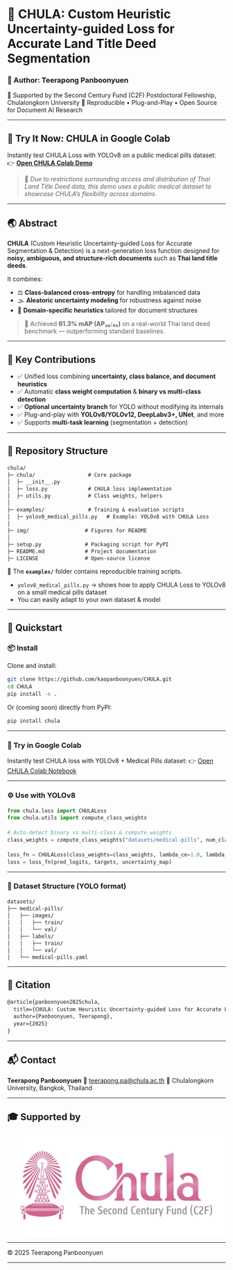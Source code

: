 # 🌸 CHULA: Custom Heuristic Uncertainty-guided Loss for Accurate Land Title Deed Segmentation

### 🧠 Author: Teerapong Panboonyuen

🚩 Supported by the Second Century Fund (C2F) Postdoctoral Fellowship, Chulalongkorn University
🧪 Reproducible • Plug-and-Play • Open Source for Document AI Research

---

## 🚀 Try It Now: CHULA in Google Colab

Instantly test CHULA Loss with YOLOv8 on a public medical pills dataset:  
👉 **[Open CHULA Colab Demo](https://colab.research.google.com/github/kaopanboonyuen/CHULA/blob/main/notebook/CHULA_LOSS_withMedicalPillsDetection.ipynb)**

> 📜 _Due to restrictions surrounding access and distribution of Thai Land Title Deed data, this demo uses a public medical dataset to showcase CHULA’s flexibility across domains._

---

## 🌏 Abstract

**CHULA** (Custom Heuristic Uncertainty-guided Loss for Accurate Segmentation & Detection) is a next-generation loss function designed for **noisy, ambiguous, and structure-rich documents** such as **Thai land title deeds**.

It combines:

* ⚖️ **Class-balanced cross-entropy** for handling imbalanced data
* 🌫️ **Aleatoric uncertainty modeling** for robustness against noise
* 📜 **Domain-specific heuristics** tailored for document structures

> 🚀 Achieved **61.3% mAP (AP₅₀:₉₅)** on a real-world Thai land deed benchmark — outperforming standard baselines.

---

## 🎯 Key Contributions

* ✅ Unified loss combining **uncertainty, class balance, and document heuristics**
* ✅ Automatic **class weight computation** & **binary vs multi-class detection**
* ✅ **Optional uncertainty branch** for YOLO without modifying its internals
* ✅ Plug-and-play with **YOLOv8/YOLOv12, DeepLabv3+, UNet**, and more
* ✅ Supports **multi-task learning** (segmentation + detection)

---

## 📂 Repository Structure

```
chula/
├─ chula/                 # Core package
│  ├─ __init__.py
│  ├─ loss.py             # CHULA loss implementation
│  ├─ utils.py            # Class weights, helpers
│
├─ examples/              # Training & evaluation scripts
│  ├─ yolov8_medical_pills.py   # Example: YOLOv8 with CHULA Loss
│
├─ img/                  # Figures for README
│
├─ setup.py              # Packaging script for PyPI
├─ README.md             # Project documentation
├─ LICENSE               # Open-source license
```

📌 The **`examples/`** folder contains reproducible training scripts.

* `yolov8_medical_pills.py` → shows how to apply CHULA Loss to YOLOv8 on a small medical pills dataset
* You can easily adapt to your own dataset & model

---

## 🚀 Quickstart

### 📦 Install

Clone and install:

```bash
git clone https://github.com/kaopanboonyuen/CHULA.git
cd CHULA
pip install -e .
```

Or (coming soon) directly from PyPI:

```bash
pip install chula
```

---

### 🧪 Try in Google Colab

Instantly test CHULA loss with YOLOv8 + Medical Pills dataset:
👉 [Open CHULA Colab Notebook](https://colab.research.google.com/github/kaopanboonyuen/CHULA/blob/main/notebook/CHULA_LOSS_withMedicalPillsDetection.ipynb)

---

### ⚙️ Use with YOLOv8

```python
from chula.loss import CHULALoss
from chula.utils import compute_class_weights

# Auto-detect binary vs multi-class & compute weights
class_weights = compute_class_weights("datasets/medical-pills", num_classes=1).cuda()

loss_fn = CHULALoss(class_weights=class_weights, lambda_ce=1.0, lambda_unc=0.3, lambda_heu=0.5)
loss = loss_fn(pred_logits, targets, uncertainty_map)
```

---

### 📂 Dataset Structure (YOLO format)

```
datasets/
├── medical-pills/
│   ├── images/
│   │   ├── train/
│   │   └── val/
│   ├── labels/
│   │   ├── train/
│   │   └── val/
│   └── medical-pills.yaml
```

---

## 🧠 Citation

```latex
@article{panboonyuen2025chula,
  title={CHULA: Custom Heuristic Uncertainty-guided Loss for Accurate Land Title Deed Segmentation},
  author={Panboonyuen, Teerapong},
  year={2025}
}
```

---

## 📬 Contact

**Teerapong Panboonyuen**
📧 [teerapong.pa@chula.ac.th](mailto:teerapong.pa@chula.ac.th)
📍 Chulalongkorn University, Bangkok, Thailand

---

## 🎓 Supported by

![C2F](img/C2F-LOGO.png)

---

© 2025 Teerapong Panboonyuen

---